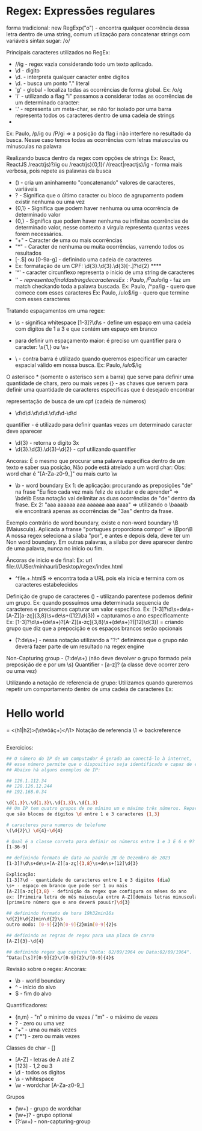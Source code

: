 # Regex: Expressões regulares

forma tradicional: new RegExp("o") - encontra qualquer ocorrência dessa letra dentro de uma string, comum utilização para concatenar strings com variáveis
sintax sugar: /o/

Principais caracteres utilizados no RegEx:
* //ig - regex vazia considerando todo um texto aplicado.
* \d - digito
* \d. - interpreta qualquer caracter entre digitos
* \d\. - busca um ponto "." literal
* 'g' - global - localiza todas as ocorrências de forma global. Ex: /o/g
* 'i' - utilizando a flag "i" passamos a considerar todas as ocorrências de um determinado caracter: 
* '.' - representa um meta-char, se não for isolado por uma barra representa todos os caracteres dentro de uma cadeia de strings
* 
Ex: Paulo, /p/ig ou /P/gi => a posição da flag i não interfere no resultado da busca. 
Nesse caso temos todas as ocorrências com letras maiusculas ou minusculas na palavra 

Realizando busca dentro da regex com opções de strings
Ex: React, ReactJS 
/react(js)?/ig ou /react(js){0,1}/
/(react|reactjs)/ig - forma mais verbosa, pois repete as palavras da busca
* () - cria um aninhamento "concatenando" valores de caracteres, variáveis
* ? - Significa que o último caracter ou bloco de agrupamento podem existir nenhuma ou uma vez 
* {0,1} - Significa que podem haver nenhuma ou uma ocorrência de determinado valor
* {0,} - Significa que podem haver nenhuma ou infinitas ocorrências de determinado valor, nesse contexto a virgula representa quantas vezes forem necessários.
* "+" - Caracter de uma ou mais ocorrências
* "*" - Caracter de nenhuma ou muita ocorrências, varrendo todos os resultados
* [-.$] ou [0-9a-g] - definindo uma cadeia de caracteres
* Ex: formatação de um CPF: \d{3}.\d{3}.\d{3}\[-.]?\d{2} ****
* '^' - caracter circunflexo representa o inicio de uma string de caracteres 
* '$' - representa o final da string de caracteres
Ex: Paulo, /^paulo$/ig - faz um match checkando toda a palavra buscada.
Ex: Paulo, /^pa/ig - quero que comece com esses caracteres
Ex: Paulo, /ulo$/ig - quero que termine com esses caracteres

Tratando espaçamentos em uma regex:
* \s - significa whitespace
[1-3]?\d\s - define um espaço em uma cadeia com digitos de 1 a 3 e que contém um espaço em branco
* para definir um espaçamento maior: é preciso um quantifier para o caracter: \s{1,} ou \s+

* \ - contra barra é utilizado quando queremos especificar um caracter espacial válido em nossa busca.
Ex: Paulo$, /ulo$\$/ig

O asterisco \* (somente o asterisco sem a barra) que serve para definir uma quantidade de chars, zero ou mais vezes
{} - as chaves que servem para definir uma quantidade de caracteres específicas que é desejado encontrar

representação de busca de um cpf (cadeia de números)
* \d\d\d\.\d\d\d\.\d\d\d-\d\d

quantifier - é utilizado para definir quantas vezes um determinado caracter deve aparecer
* \d{3} - retorna o digito 3x
* \d{3}\.\d{3}\.\d{3}\-\d{2} - cpf utilizando quantifier

Ancoras:
É o mesmo que procurar uma palavra especifica dentro de um texto e saber sua posição, Não pode está atrelado a um word char: 
Obs: word char é "[A-Za-z0-9_]" ou mais curto \w
* \b - word boundary 
Ex 1: de aplicação: procurando as preposições "de" na frase "Eu fico cada vez mais feliz de estudar e de aprender" => \bde\b
Essa notação vai delimitar as duas ocorrências de "de" dentro da frase.
Ex 2: "aaa aaaaaa aaa aaaaaa aaa aaaa" => utilizando o \baaa\b ele encontrará apenas as ocorrências de "3as" dentro da frase. 

Exemplo contrário de word boundary, existe o non-word boundary \B (Maiuscula). 
Aplicada a franse "portugues proporciona compor" => \Bpor\B
A nossa regex seleciona a sílaba "por", e antes e depois dela, deve ter um Non word boundary. Em outras palavras, 
a silaba por deve aparecer dentro de uma palavra, nunca no inicio ou fim.

Âncoras de inicio e de final:
Ex: url file:///USer/minhaurl/Desktop/regex/index.html
* ^file.+\.html$ => encontra toda a URL pois ela inicia e termina com os caracteres estabelecidos

Definição de grupo de caracteres
() - utilizando parentese podemos definir um grupo. Ex: quando possuímos uma determinada sequencia de caracteres e precisamos 
capturar um valor especifico.
Ex: [1-3]?\d\s+de\s+[A-Z][a-zç]{3,8}\s+de\s+([12]\d{3}) = capturamos o ano especificamente
Ex: [1-3]?\d\s+(de\s+)?[A-Z][a-zç]{3,8}\s+(de\s+)?([12]\d{3}) = criando grupo que diz que a prepocição e os espaços brancos serão opcionais

* (?:de\s+) - nessa notação utilizando a "?:" definimos que o grupo não deverá fazer parte de um resultado na regex engine

Non-Capturing group - (?:de\s+) (não deve devolver o grupo formado pela preposição de e por um \s)
Quantifier - [a-z]? (a classe deve ocorrer zero ou uma vez)

Utilizando a notação de referencia de grupo: Utilizamos quando qureremos repetir um comportamento dentro de uma cadeia de caracteres
Ex: <h1>Hello world</h1> = <(h1|h2)>(\s\wõãç+)</\1>
Notação de referencia \1 => backreference
 
##

Exercicios:

```sh
## O número do IP de um computador é gerado ao conectá-lo à internet, 
## esse número permite que o dispositivo seja identificado e capaz de enviar/receber informações. 
## Abaixo há alguns exemplos de IP:

## 126.1.112.34
## 128.126.12.244
## 192.168.0.34

\d{1,3}\.\d{1,3}\.\d{1,3}\.\d{1,3}
## Um IP tem quatro grupos de no mínimo um e máximo três números. Repare que estamos escapando o ponto (.) entre os números, 
que são blocos de dígitos \d entre 1 e 3 caracteres {1,3}

# caracteres para numeros de telefone
\(\d{2}\) \d{4}-\d{4}
```
```sh
# Qual é a classe correta para definir os números entre 1 e 3 E 6 e 9?
[1-36-9]

## definindo formato de data no padrão 28 de Dezembro de 2023
[1-3]?\d\s+de\s+[A-Z][a-zç]{3,8}\s+de\s+[12]\d{3}

Explicação:
[1-3]?\d - quantidade de caracteres entre 1 e 3 digitos (dia)
\s+ - espaço em branco que pode ser 1 ou mais
[A-Z][a-zç]{3,8} - definição da regex que configura os mêses do ano 
ex: [Primeira letra do mês maiuscula entre A-Z][demais letras minusculas entre a-z, considerando ç como caracter especial]{quantidade de letras dos meses}
[primeiro número que o ano deverá pouuir]\d{3}

## definindo formato de hora 19h32min16s
\d{2}h\d{2}min\d{2}\s
outro modo: [0-9]{2}h[0-9]{2}mim[0-9]{2}s

## definindo as regras de regex para uma placa de carro
[A-Z]{3}-\d{4}

## definindo regex que captura "Data: 02/09/1964 ou Data:02/09/1964".
^Data:[\s]?[0-9]{2}\/[0-9]{2}\/[0-9]{4}$

```

Revisão sobre o regex:
Ancoras:
* \b - world boundary
* ^  - início do alvo
* $ - fim do alvo

Quantificadores:
* {n,m} - "n" o minimo de vezes / "m" - o máximo de vezes
* ? - zero ou uma vez
* "+" - uma ou mais vezes
* ("*") - zero ou mais vezes

Classes de char - []
* [A-Z] - letras de A até Z
* [123] - 1,2 ou 3
* \d - todos os digitos
* \s - whitespace
* \w - wordchar [A-Za-z0-9_]

Grupos
* (\w+) - grupo de wordchar
* (\w+)? - grupo optional
* (?:\w+) - non-capturing-group

